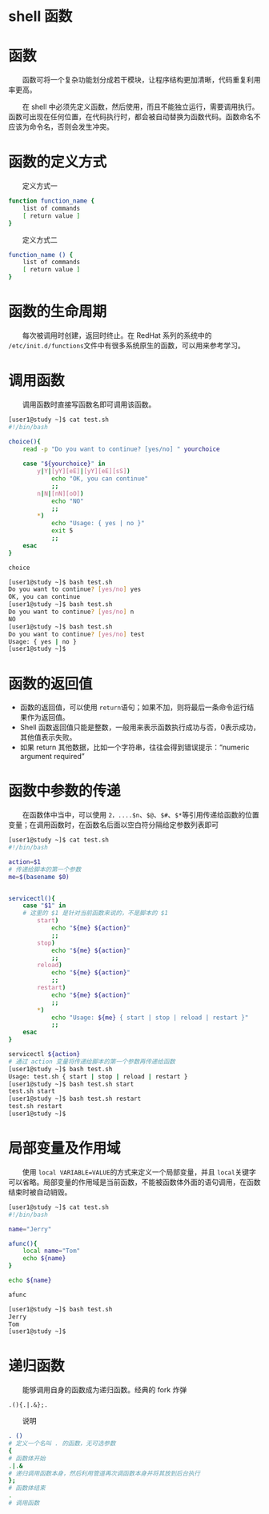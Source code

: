 # shell 函数 

# 函数

　　函数可将一个复杂功能划分成若干模块，让程序结构更加清晰，代码重复利用率更高。

　　在 shell 中必须先定义函数，然后使用，而且不能独立运行，需要调用执行。函数可出现在任何位置，在代码执行时，都会被自动替换为函数代码。函数命名不应该为命令名，否则会发生冲突。

# 函数的定义方式

　　定义方式一

```bash
function function_name {
    list of commands
    [ return value ]
}
```

　　定义方式二

```bash
function_name () {
    list of commands
    [ return value ]
}
```

# 函数的生命周期

　　每次被调用时创建，返回时终止。在 RedHat 系列的系统中的 `/etc/init.d/functions`​ 文件中有很多系统原生的函数，可以用来参考学习。

# 调用函数

　　调用函数时直接写函数名即可调用该函数。

```bash
[user1@study ~]$ cat test.sh 
#!/bin/bash

choice(){
    read -p "Do you want to continue? [yes/no] " yourchoice
  
    case "${yourchoice}" in
        y|Y|[yY][eE]|[yY][eE][sS])
            echo "OK, you can continue"
            ;;
        n|N|[nN][oO])
            echo "NO"
            ;;
        *)
            echo "Usage: { yes | no }"
            exit 5
            ;;
    esac
}

choice

[user1@study ~]$ bash test.sh 
Do you want to continue? [yes/no] yes
OK, you can continue
[user1@study ~]$ bash test.sh 
Do you want to continue? [yes/no] n
NO
[user1@study ~]$ bash test.sh
Do you want to continue? [yes/no] test   
Usage: { yes | no }
[user1@study ~]$
```

# 函数的返回值

* 函数的返回值，可以使用 `return`​ 语句；如果不加，则将最后一条命令运行结果作为返回值。
* Shell 函数返回值只能是整数，一般用来表示函数执行成功与否，0表示成功，其他值表示失败。
* 如果 return 其他数据，比如一个字符串，往往会得到错误提示：“numeric argument required”

# 函数中参数的传递

　　在函数体中当中，可以使用  `2，....$n`​、`$@`​、`$#`​、`$*`​ 等引用传递给函数的位置变量；在调用函数时，在函数名后面以空白符分隔给定参数列表即可

```bash
[user1@study ~]$ cat test.sh 
#!/bin/bash

action=$1
# 传递给脚本的第一个参数
me=$(basename $0)


servicectl(){
    case "$1" in
    # 这里的 $1 是针对当前函数来说的，不是脚本的 $1
        start)
            echo "${me} ${action}"
            ;;
        stop)
            echo "${me} ${action}"
            ;;
        reload)
            echo "${me} ${action}"
            ;;
        restart)
            echo "${me} ${action}"
            ;;
        *)
            echo "Usage: ${me} { start | stop | reload | restart }"
            ;;
    esac
}

servicectl ${action}
# 通过 action 变量将传递给脚本的第一个参数再传递给函数
[user1@study ~]$ bash test.sh 
Usage: test.sh { start | stop | reload | restart }
[user1@study ~]$ bash test.sh start
test.sh start
[user1@study ~]$ bash test.sh restart
test.sh restart
[user1@study ~]$
```

# 局部变量及作用域

　　使用 `local VARIABLE=VALUE`​ 的方式来定义一个局部变量，并且 `local`​ 关键字可以省略。局部变量的作用域是当前函数，不能被函数体外面的语句调用，在函数结束时被自动销毁。

```bash
[user1@study ~]$ cat test.sh 
#!/bin/bash

name="Jerry"

afunc(){
    local name="Tom"
    echo ${name}
}

echo ${name}

afunc

[user1@study ~]$ bash test.sh 
Jerry
Tom
[user1@study ~]$
```

# 递归函数

　　能够调用自身的函数成为递归函数。经典的 fork 炸弹

```
.(){.|.&};.
```

　　说明

```bash
. () 
# 定义一个名叫 . 的函数，无可选参数
{
# 函数体开始
.|.&
# 递归调用函数本身，然后利用管道再次调函数本身并将其放到后台执行
};
# 函数体结束
.
# 调用函数
```
